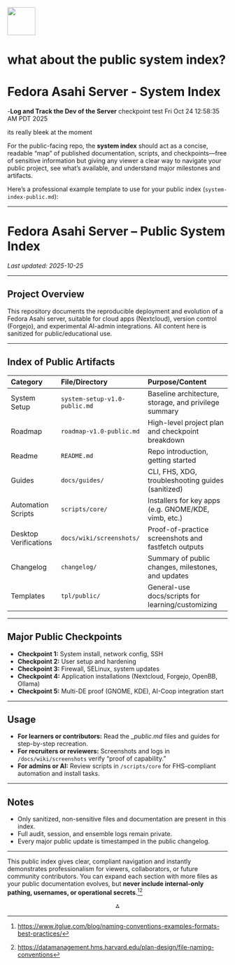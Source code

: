 <img src="https://r2cdn.perplexity.ai/pplx-full-logo-primary-dark%402x.png" style="height:64px;margin-right:32px"/>

# what about the public system index?

# Fedora Asahi Server - System Index

-**Log and Track the Dev of the Server**
checkpoint test Fri Oct 24 12:58:35 AM PDT 2025

its really bleek at the moment

For the public-facing repo, the **system index** should act as a concise, readable “map” of published documentation, scripts, and checkpoints—free of sensitive information but giving any viewer a clear way to navigate your public project, see what’s available, and understand major milestones and artifacts.

Here’s a professional example template to use for your public index (`system-index-public.md`):

***

# Fedora Asahi Server – Public System Index

_Last updated: 2025-10-25_

***

## Project Overview

This repository documents the reproducible deployment and evolution of a Fedora Asahi server, suitable for cloud apps (Nextcloud), version control (Forgejo), and experimental AI-admin integrations. All content here is sanitized for public/educational use.

***

## Index of Public Artifacts

| Category | File/Directory | Purpose/Content |
| :-- | :-- | :-- |
| System Setup | `system-setup-v1.0-public.md` | Baseline architecture, storage, and privilege summary |
| Roadmap | `roadmap-v1.0-public.md` | High-level project plan and checkpoint breakdown |
| Readme | `README.md` | Repo introduction, getting started |
| Guides | `docs/guides/` | CLI, FHS, XDG, troubleshooting guides (sanitized) |
| Automation Scripts | `scripts/core/` | Installers for key apps (e.g. GNOME/KDE, vimb, etc.) |
| Desktop Verifications | `docs/wiki/screenshots/` | Proof-of-practice screenshots and fastfetch outputs |
| Changelog | `changelog/` | Summary of public changes, milestones, and updates |
| Templates | `tpl/public/` | General-use docs/scripts for learning/customizing |


***

## Major Public Checkpoints

- **Checkpoint 1:** System install, network config, SSH
- **Checkpoint 2:** User setup and hardening
- **Checkpoint 3:** Firewall, SELinux, system updates
- **Checkpoint 4:** Application installations (Nextcloud, Forgejo, OpenBB, Ollama)
- **Checkpoint 5:** Multi-DE proof (GNOME, KDE), AI-Coop integration start

***

## Usage

- **For learners or contributors:**
Read the *_public.md* files and guides for step-by-step recreation.
- **For recruiters or reviewers:**
Screenshots and logs in `/docs/wiki/screenshots` verify “proof of capability.”
- **For admins or AI:**
Review scripts in `/scripts/core` for FHS-compliant automation and install tasks.

***

## Notes

- Only sanitized, non-sensitive files and documentation are present in this index.
- Full audit, session, and ensemble logs remain private.
- Every major public update is timestamped in the public changelog.

***

This public index gives clear, compliant navigation and instantly demonstrates professionalism for viewers, collaborators, or future community contributors. You can expand each section with more files as your public documentation evolves, but **never include internal-only pathing, usernames, or operational secrets**.[^1][^2]

<div align="center">⁂</div>

[^1]: https://www.itglue.com/blog/naming-conventions-examples-formats-best-practices/

[^2]: https://datamanagement.hms.harvard.edu/plan-design/file-naming-conventions

